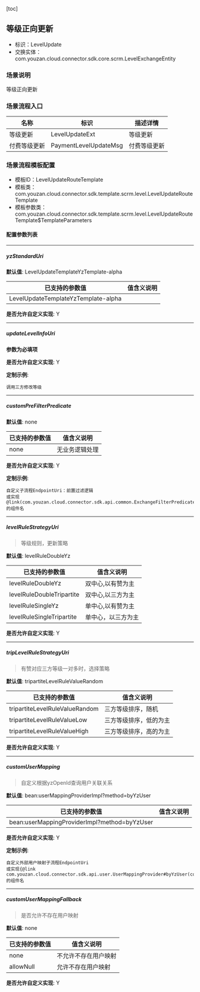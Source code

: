 [toc]

## 等级正向更新
- 标识：LevelUpdate
- 交换实体：com.youzan.cloud.connector.sdk.core.scrm.LevelExchangeEntity
### 场景说明
等级正向更新
### 场景流程入口

名称 | 标识 | 描述详情
---|---|---
等级更新 | LevelUpdateExt | 等级更新
付费等级更新 | PaymentLevelUpdateMsg | 付费等级更新

### 场景流程模板配置
- 模板ID：LevelUpdateRouteTemplate
- 模板类：com.youzan.cloud.connector.sdk.template.scrm.level.LevelUpdateRouteTemplate
- 模板参数类：com.youzan.cloud.connector.sdk.template.scrm.level.LevelUpdateRouteTemplate$TemplateParameters

#### 配置参数列表

---
##### yzStandardUri
> 

**默认值**: LevelUpdateTemplateYzTemplate-alpha

已支持的参数值 | 值含义说明
---|---
LevelUpdateTemplateYzTemplate-alpha | 

**是否允许自定义实现**: Y

---
##### updateLevelInfoUri
> 

**参数为必填项**


**是否允许自定义实现**: Y


**定制示例**:
```
调用三方修改等级
```
---
##### customPreFilterPredicate
> 

**默认值**: none

已支持的参数值 | 值含义说明
---|---
none | 无业务逻辑处理

**是否允许自定义实现**: Y


**定制示例**:
```
自定义子流程EndpointUri：前置过滤逻辑
或实现@link(com.youzan.cloud.connector.sdk.api.common.ExchangeFilterPredicate)的组件名
```
---
##### levelRuleStrategyUri
> 等级规则，更新策略

**默认值**: levelRuleDoubleYz

已支持的参数值 | 值含义说明
---|---
levelRuleDoubleYz | 双中心,以有赞为主
levelRuleDoubleTripartite | 双中心,以三方为主
levelRuleSingleYz | 单中心,以有赞为主
levelRuleSingleTripartite | 单中心，以三方为主

**是否允许自定义实现**: Y

---
##### tripLevelRuleStrategyUri
> 有赞对应三方等级一对多时，选择策略

**默认值**: tripartiteLevelRuleValueRandom

已支持的参数值 | 值含义说明
---|---
tripartiteLevelRuleValueRandom | 三方等级排序，随机
tripartiteLevelRuleValueLow | 三方等级排序，低的为主
tripartiteLevelRuleValueHigh | 三方等级排序，高的为主

**是否允许自定义实现**: Y

---
##### customUserMapping
> 自定义根据yzOpenId查询用户关联关系

**默认值**: bean:userMappingProviderImpl?method=byYzUser

已支持的参数值 | 值含义说明
---|---
bean:userMappingProviderImpl?method=byYzUser | 

**是否允许自定义实现**: Y


**定制示例**:
```
自定义外部用户映射子流程EndpointUri
或实现{@link com.youzan.cloud.connector.sdk.api.user.UserMappingProvider#byYzUser(com.youzan.cloud.connector.sdk.api.user.model.ByYzUserQryParam)}的组件名
```
---
##### customUserMappingFallback
> 是否允许不存在用户映射

**默认值**: none

已支持的参数值 | 值含义说明
---|---
none | 不允许不存在用户映射
allowNull | 允许不存在用户映射

**是否允许自定义实现**: Y


